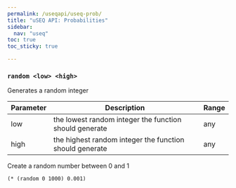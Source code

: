 ```yaml
---
permalink: /useqapi/useq-prob/
title: "uSEQ API: Probabilities"
sidebar:
  nav: "useq"
toc: true
toc_sticky: true

---
```



### `random <low> <high>`

Generates a random integer

| Parameter | Description | Range |
| --- | --- | --- |
| low | the lowest random integer the function should generate | any |
| high | the highest random integer the function should generate | any |

Create a random number between 0 and 1
```
(* (random 0 1000) 0.001)
```

